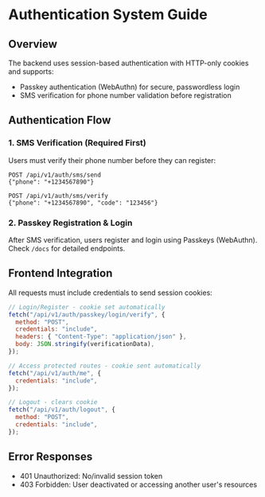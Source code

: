 # Authentication System Guide

## Overview

The backend uses session-based authentication with HTTP-only cookies and supports:

- Passkey authentication (WebAuthn) for secure, passwordless login
- SMS verification for phone number validation before registration

## Authentication Flow

### 1. SMS Verification (Required First)

Users must verify their phone number before they can register:

```http
POST /api/v1/auth/sms/send
{"phone": "+1234567890"}

POST /api/v1/auth/sms/verify
{"phone": "+1234567890", "code": "123456"}
```

### 2. Passkey Registration & Login

After SMS verification, users register and login using Passkeys (WebAuthn). Check `/docs` for detailed endpoints.

## Frontend Integration

All requests must include credentials to send session cookies:

```javascript
// Login/Register - cookie set automatically
fetch("/api/v1/auth/passkey/login/verify", {
  method: "POST",
  credentials: "include",
  headers: { "Content-Type": "application/json" },
  body: JSON.stringify(verificationData),
});

// Access protected routes - cookie sent automatically
fetch("/api/v1/auth/me", {
  credentials: "include",
});

// Logout - clears cookie
fetch("/api/v1/auth/logout", {
  method: "POST",
  credentials: "include",
});
```

## Error Responses

- 401 Unauthorized: No/invalid session token
- 403 Forbidden: User deactivated or accessing another user's resources
